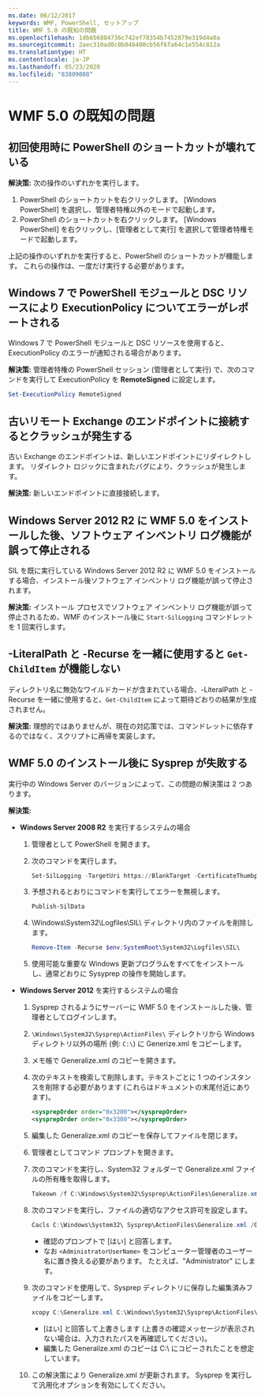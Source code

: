 ```yaml
---
ms.date: 06/12/2017
keywords: WMF, PowerShell, セットアップ
title: WMF 5.0 の既知の問題
ms.openlocfilehash: 1db656884736c742ef78354b7452879e319d4a0a
ms.sourcegitcommit: 2aec310ad0c0b048400cb56f6fa64c1e554c812a
ms.translationtype: HT
ms.contentlocale: ja-JP
ms.lasthandoff: 05/23/2020
ms.locfileid: "83809088"
---
```

# <a name="known-issues-in-wmf-50"></a>WMF 5.0 の既知の問題

## <a name="powershell-shortcuts-are-broken-when-used-for-the-first-time"></a>初回使用時に PowerShell のショートカットが壊れている

**解決策:** 次の操作のいずれかを実行します。

1. PowerShell のショートカットを右クリックします。 [Windows PowerShell] を選択し、管理者特権以外のモードで起動します。
2. PowerShell のショートカットを右クリックします。 [Windows PowerShell] を右クリックし、[管理者として実行] を選択して管理者特権モードで起動します。

上記の操作のいずれかを実行すると、PowerShell のショートカットが機能します。 これらの操作は、一度だけ実行する必要があります。

## <a name="powershell-modules-and-dsc-resources-report-errors-about-executionpolicy-on-windows-7"></a>Windows 7 で PowerShell モジュールと DSC リソースにより ExecutionPolicy についてエラーがレポートされる

Windows 7 で PowerShell モジュールと DSC リソースを使用すると、ExecutionPolicy のエラーが通知される場合があります。

**解決策:** 管理者特権の PowerShell セッション (管理者として実行) で、次のコマンドを実行して ExecutionPolicy を **RemoteSigned** に設定します。

```powershell
Set-ExecutionPolicy RemoteSigned
```

## <a name="connecting-to-an-old-remote-exchange-endpoint-causes-a-crash"></a>古いリモート Exchange のエンドポイントに接続するとクラッシュが発生する

古い Exchange のエンドポイントは、新しいエンドポイントにリダイレクトします。 リダイレクト ロジックに含まれたバグにより、クラッシュが発生します。

**解決策:** 新しいエンドポイントに直接接続します。

## <a name="software-inventory-logging-feature-is-erroneously-stopped-after-wmf-50-installation-on-windows-server-2012-r2"></a>Windows Server 2012 R2 に WMF 5.0 をインストールした後、ソフトウェア インベントリ ログ機能が誤って停止される

SIL を既に実行している Windows Server 2012 R2 に WMF 5.0 をインストールする場合、インストール後ソフトウェア インベントリ ログ機能が誤って停止されます。

**解決策:** インストール プロセスでソフトウェア インベントリ ログ機能が誤って停止されるため、WMF のインストール後に `Start-SilLogging` コマンドレットを 1 回実行します。

## <a name="get-childitem-does-not-work-if--literalpath-and--recurse-are-used-together"></a>-LiteralPath と -Recurse を一緒に使用すると `Get-ChildItem` が機能しない

ディレクトリ名に無効なワイルドカードが含まれている場合、-LiteralPath と -Recurse を一緒に使用すると、`Get-ChildItem` によって期待どおりの結果が生成されません。

**解決策:** 理想的ではありませんが、現在の対応策では、コマンドレットに依存するのではなく、スクリプトに再帰を実装します。

## <a name="sysprep-fails-after-wmf-50-installation"></a>WMF 5.0 のインストール後に Sysprep が失敗する

実行中の Windows Server のバージョンによって、この問題の解決策は 2 つあります。

**解決策:**

- **Windows Server 2008 R2** を実行するシステムの場合
  1. 管理者として PowerShell を開きます。
  2. 次のコマンドを実行します。

     ```powershell
     Set-SilLogging -TargetUri https://BlankTarget -CertificateThumbprint 0123456789
     ```

  3. 予想されるとおりにコマンドを実行してエラーを無視します。

     ```powershell
     Publish-SilData
     ```

  4. \Windows\System32\Logfiles\SIL\ ディレクトリ内のファイルを削除します。

     ```powershell
     Remove-Item -Recurse $env:SystemRoot\System32\Logfiles\SIL\
     ```

  5. 使用可能な重要な Windows 更新プログラムをすべてをインストールし、通常どおりに Sysyprep の操作を開始します。

- **Windows Server 2012** を実行するシステムの場合
  1. Sysprep されるようにサーバーに WMF 5.0 をインストールした後、管理者としてログインします。
  2. `\Windows\System32\Sysprep\ActionFiles\` ディレクトリから Windows ディレクトリ以外の場所 (例: `C:\`) に Generize.xml をコピーします。
  3. メモ帳で Generalize.xml のコピーを開きます。
  4. 次のテキストを検索して削除します。テキストごとに 1 つのインスタンスを削除する必要があります (これらはドキュメントの末尾付近にあります)。

     ```xml
     <sysprepOrder order="0x3200"></sysprepOrder>
     <sysprepOrder order="0x3300"></sysprepOrder>
     ```

  5. 編集した Generalize.xml のコピーを保存してファイルを閉じます。
  6. 管理者としてコマンド プロンプトを開きます。
  7. 次のコマンドを実行し、System32 フォルダーで Generalize.xml ファイルの所有権を取得します。

     ```powershell
     Takeown /f C:\Windows\System32\Sysprep\ActionFiles\Generalize.xml
     ```

  8. 次のコマンドを実行し、ファイルの適切なアクセス許可を設定します。

     ```powershell
     Cacls C:\Windows\System32\ Sysprep\ActionFiles\Generalize.xml /G `<AdministratorUserName>`:F
     ```

     - 確認のプロンプトで [はい] と回答します。
     - なお `<AdministratorUserName>` をコンピューター管理者のユーザー名に置き換える必要があります。 たとえば、"Administrator" にします。

  9. 次のコマンドを使用して、Sysprep ディレクトリに保存した編集済みファイルをコピーします。

     ```powershell
     xcopy C:\Generalize.xml C:\Windows\System32\Sysprep\ActionFiles\Generalize.xml
     ```

     - [はい] と回答して上書きします (上書きの確認メッセージが表示されない場合は、入力されたパスを再確認してください)。
     - 編集した Generalize.xml のコピーは C:\ にコピーされたことを想定しています。

  10. この解決策により Generalize.xml が更新されます。 Sysprep を実行して汎用化オプションを有効にしてください。
